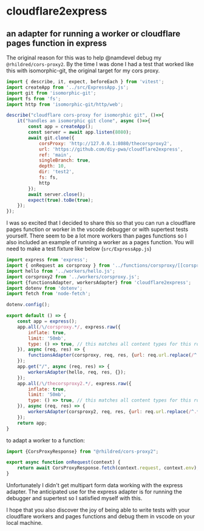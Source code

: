 # cloudflare2express
## an adapter for running a worker or cloudflare pages function in express

The original reason for this was to help @namdevel debug my `@rhildred/cors-proxy2`. By the time I was done I had a test that worked like this with isomorphic-git, the original target for my cors proxy.

```javascript
import { describe, it, expect, beforeEach } from 'vitest';
import createApp from '../src/ExpressApp.js';
import git from 'isomorphic-git';
import fs from 'fs';
import http from 'isomorphic-git/http/web';

describe("cloudflare cors-proxy for isomorphic git", ()=>{
    it("handles an isomorphic git clone", async ()=>{
        const app = createApp();
        const server = await app.listen(8080);
        await git.clone({
            corsProxy: 'http://127.0.0.1:8080/thecorsproxy2',
            url: 'https://github.com/diy-pwa/cloudflare2express',
            ref: 'main',
            singleBranch: true,
            depth: 10,
            dir: 'test2',
            fs: fs,
            http
        });  
        await server.close();
        expect(true).toBe(true);
    });
});

```

I was so excited that I decided to share this so that you can run a cloudflare pages function or worker in the vscode debugger or with supertest tests yourself. There seem to be a lot more workers than pages functions so I also included an example of running a worker as a pages function. You will need to make a test fixture like below (`src/ExpressApp.js`)

```javascript
import express from 'express';
import { onRequest as corsproxy } from '../functions/corsproxy/[[corsproxy]].js';
import hello from '../workers/hello.js';
import corsproxy2 from '../workers/corsproxy.js';
import {functionsAdapter, workersAdapter} from 'cloudflare2express';
import dotenv from 'dotenv';
import fetch from 'node-fetch';

dotenv.config();

export default () => {
    const app = express();
    app.all(/\/corsproxy.*/, express.raw({
        inflate: true,
        limit: '50mb',
        type: () => true, // this matches all content types for this route
    }), async (req, res) => {
        functionsAdapter(corsproxy, req, res, {url: req.url.replace(/^.*corsproxy/, "https:/"), fetch:fetch});
    });
    app.get("/", async (req, res) => {
        workersAdapter(hello, req, res, {});
    });
    app.all(/\/thecorsproxy2.*/, express.raw({
        inflate: true,
        limit: '50mb',
        type: () => true, // this matches all content types for this route
    }), async (req, res) => {
        workersAdapter(corsproxy2, req, res, {url: req.url.replace(/^.*thecorsproxy2/, "https:/"), fetch:fetch});
    });
    return app;
}

```
to adapt a worker to a function:
```javascript
import {CorsProxyResponse} from "@rhildred/cors-proxy2";

export async function onRequest(context) {
    return await CorsProxyResponse.fetch(context.request, context.env);
}
```
Unfortunately I didn't get multipart form data working with the express adapter. The anticipated use for the express adapter is for running the debugger and supertest so I satisfied myself with this.

I hope that you also discover the joy of being able to write tests with your cloudflare workers and pages functions and debug them in vscode on your local machine. 
